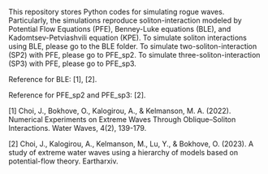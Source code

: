 This repository stores Python codes for simulating rogue waves. Particularly, the simulations reproduce soliton-interaction modeled by Potential Flow Equations (PFE), Benney-Luke equations (BLE), and Kadomtsev-Petviashvili equation (KPE).
To simulate soliton interactions using BLE, please go to the BLE folder.
To simulate two-soliton-interaction (SP2) with PFE, please go to PFE_sp2.
To simulate three-soliton-interaction (SP3) with PFE, please go to PFE_sp3.

Reference for BLE: [1], [2]. 

Reference for PFE_sp2 and PFE_sp3: [2].

[1] Choi, J., Bokhove, O., Kalogirou, A., & Kelmanson, M. A. (2022). Numerical Experiments on Extreme Waves Through Oblique–Soliton Interactions. Water Waves, 4(2), 139-179.

[2] Choi, J., Kalogirou, A., Kelmanson, M., Lu, Y., & Bokhove, O. (2023). A study of extreme water waves using a hierarchy of models based on potential-flow theory. Eartharxiv.
